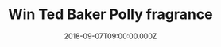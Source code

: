 ---
campaign-uuid: "c-0261ee9d-5df1-4eea-a610-2e01b8721927"
type: "Preview"
category: "Gifts"
date: "2018-09-07T09:00:00.000Z"
end-date: "2018-11-07T23:59:00.000Z"
disable-form: false
is_promoted: false
has_entry_page: true
title: "Win Ted Baker Polly fragrance"
competition-description: "<p>At Ted Baker they focus on quality becoming the leader\
  \ of the high streets leading brands for mean and woman.\r\nPutting its quintessentially\
  \ British spin on the art of perfumery now you could savour the flavour of Ted’\
  s fragrances. We want to give to you the Polly fragance, Ted Baker’s sweet treat.</p>\r\
  \n<p>Whenever the mood takes you for an instant hit of glamour.</p>"
hero-header: "Win Ted Baker Polly fragrance"
terms-confirmation: "N/A"
banner-img: "https://assets.expresslyapp.com/asset-ed535e03-a4f3-48fe-9246-c9599e9323de.jpg"
logo-left-href: "https://www.tedbaker.com/uk/Womens/c/category_womens"
logo-left-image: "https://assets.expresslyapp.com/asset-a8869e5e-2985-4c7e-a775-4bb64df62a8c.jpg"
logo-left-title: "Ted Baker"
bg-image-hero: "https://assets.expresslyapp.com/asset-6a76fd5d-0901-47dd-9b87-a5dd253f12e8.jpg"
bg-image-first: "https://assets.expresslyapp.com/asset-c9c4adff-81bd-4c07-80fd-bcc4d354762c.jpg"
section1-content: "<p>Ted Baker presents its Sweet Treats collection. The Polly fragrance\
  \ comes in a sleek, rectangular-shaped bottle complete with a rose-gold-toned stopper.\
  \ With top notes of bergamot and rich cassis, this aroma is sensual, while light\
  \ orange blossom and floral rose</p>\r\n<p> Freshen up the scent of your day-to-day\
  \ wear with the Polly fragrance from Ted Baker.</p>"
entry-title: "Win Ted Baker Polly fragrance"
entry-content: "Enter the draw to win Ted Baker Polly fragrance\r\nby completing the\
  \ form below before 23:59 on 7th of November 2018."
has-winner: false
prize-description: "Ted Baker Polly fragrance"
special-conditions: "Multiple entries are allowed up to one every day."
country-restrictions:
- "GB"
---